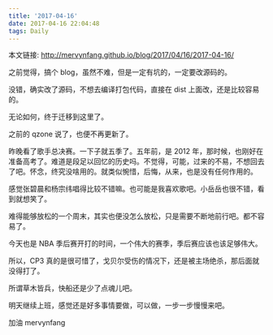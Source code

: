 ```yaml
---
title: '2017-04-16'
date: 2017-04-16 22:04:48
tags: Daily
---
```

本文链接: http://mervynfang.github.io/blog/2017/04/16/2017-04-16/

之前觉得，搞个 blog，虽然不难，但是一定有坑的，一定要改源码的。

没错，确实改了源码，不想去编译打包代码，直接在 dist 上面改，还是比较容易的。

无论如何，终于迁移到这里了。

<!-- more -->

之前的 qzone 说了，也便不再更新了。

昨晚看了歌手总决赛。一下子就五季了。五年前，是 2012 年，那时候，也刚好在准备高考了。难道是段足以回忆的历史吗。不觉得，可能，过来的不易，不想回去了吧。怀念，终究没啥用的。就类似惋惜，后悔，从来，也是没有任何作用的。

感觉张碧晨和杨宗纬唱得比较不错嘛。也可能是我喜欢歌吧。小岳岳也很不错，看到就想笑了。

难得能够放松的一个周末，其实也便没怎么放松，只是需要不断地前行吧。都不容易了。

今天也是 NBA 季后赛开打的时间，一个伟大的赛季，季后赛应该也该足够伟大。

所以，CP3 真的是很可惜了，戈贝尔受伤的情况下，还是被主场绝杀，那后面就没得打了。

所谓草木皆兵，快船还是少了点魂儿吧。

明天继续上班，感觉还是好多事情要做，可以做，一步一步慢慢来吧。

加油 mervynfang